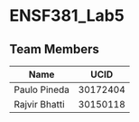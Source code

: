 # ENSF381_Lab5
## Team Members
|   Name             |   UCID           | 
|------------------- |----------------- |
| Paulo Pineda       |30172404          |
| Rajvir Bhatti      |30150118          |
